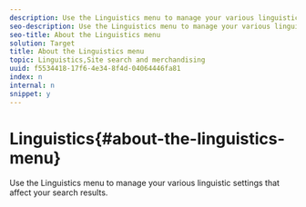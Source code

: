```yaml
---
description: Use the Linguistics menu to manage your various linguistic settings that affect your search results.
seo-description: Use the Linguistics menu to manage your various linguistic settings that affect your search results.
seo-title: About the Linguistics menu
solution: Target
title: About the Linguistics menu
topic: Linguistics,Site search and merchandising
uuid: f5534418-17f6-4e34-8f4d-04064446fa81
index: n
internal: n
snippet: y
---
```


# Linguistics{#about-the-linguistics-menu}

Use the Linguistics menu to manage your various linguistic settings that affect your search results.

